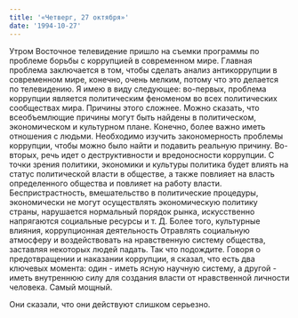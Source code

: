 ```yaml
---
title: '«Четверг, 27 октября»'
date: '1994-10-27'
---
```


Утром Восточное телевидение пришло на съемки программы по проблеме борьбы с коррупцией в современном мире. Главная проблема заключается в том, чтобы сделать анализ антикоррупции в современном мире, конечно, очень мелким, потому что это делается по телевидению. Я имею в виду следующее: во-первых, проблема коррупции является политическим феноменом во всех политических сообществах мира. Причины этого сложнее. Можно сказать, что всеобъемлющие причины могут быть найдены в политическом, экономическом и культурном плане. Конечно, более важно иметь отношения с людьми. Необходимо изучить закономерность проблемы коррупции, чтобы можно было найти и подавить реальную причину. Во-вторых, речь идет о деструктивности и вредоносности коррупции. С точки зрения политики, экономики и культуры политика будет влиять на статус политической власти в обществе, а также повлияет на власть определенного общества и повлияет на работу власти. Беспристрастность, вмешательство в политические процедуры, экономически не могут осуществлять экономическую политику страны, нарушается нормальный порядок рынка, искусственно напрягаются социальные ресурсы и т. Д. Более того, культурные влияния, коррупционная деятельность Отравлять социальную атмосферу и воздействовать на нравственную систему общества, заставляя некоторых людей падать. Так что подождите. Говоря о предотвращении и наказании коррупции, я сказал, что есть два ключевых момента: один - иметь ясную научную систему, а другой - иметь внутреннюю силу для создания власти от нравственной личности человека. Самый мощный.

Они сказали, что они действуют слишком серьезно.

